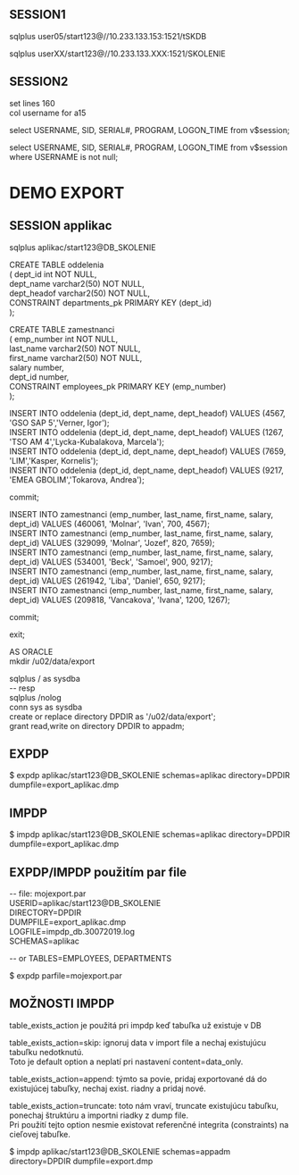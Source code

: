 ## SESSION1
sqlplus user05/start123@//10.233.133.153:1521/tSKDB <br />

sqlplus userXX/start123@//10.233.133.XXX:1521/SKOLENIE <br />

## SESSION2
set lines 160 <br />
col username for a15 <br />

select USERNAME, SID, SERIAL#, PROGRAM, LOGON_TIME from v$session;  <br />

select USERNAME, SID, SERIAL#, PROGRAM, LOGON_TIME from v$session where USERNAME is not null;  <br />


# DEMO EXPORT

## SESSION applikac

sqlplus aplikac/start123@DB_SKOLENIE <br />

CREATE TABLE oddelenia <br />
( dept_id int NOT NULL, <br />
  dept_name varchar2(50) NOT NULL, <br />
  dept_headof varchar2(50) NOT NULL, <br />
  CONSTRAINT departments_pk PRIMARY KEY (dept_id) <br />
); <br />


CREATE TABLE zamestnanci <br />
( emp_number int NOT NULL, <br />
  last_name varchar2(50) NOT NULL, <br />
  first_name varchar2(50) NOT NULL, <br />
  salary number, <br />
  dept_id number, <br />
  CONSTRAINT employees_pk PRIMARY KEY (emp_number) <br />
); <br />

 
INSERT INTO oddelenia (dept_id, dept_name, dept_headof) VALUES (4567, 'GSO SAP 5','Verner, Igor'); <br />
INSERT INTO oddelenia (dept_id, dept_name, dept_headof) VALUES (1267, 'TSO AM 4','Lycka-Kubalakova, Marcela'); <br />
INSERT INTO oddelenia (dept_id, dept_name, dept_headof) VALUES (7659, 'LIM','Kasper, Kornelis'); <br />
INSERT INTO oddelenia (dept_id, dept_name, dept_headof) VALUES (9217, 'EMEA GBOLIM','Tokarova, Andrea'); <br />

commit; <br />


INSERT INTO zamestnanci (emp_number, last_name, first_name, salary, dept_id) VALUES (460061, 'Molnar', 'Ivan', 700, 4567); <br />
INSERT INTO zamestnanci (emp_number, last_name, first_name, salary, dept_id) VALUES (329099, 'Molnar', 'Jozef', 820, 7659); <br />
INSERT INTO zamestnanci (emp_number, last_name, first_name, salary, dept_id) VALUES (534001, 'Beck', 'Samoel', 900, 9217); <br />
INSERT INTO zamestnanci (emp_number, last_name, first_name, salary, dept_id) VALUES (261942, 'Liba', 'Daniel', 650, 9217); <br />
INSERT INTO zamestnanci (emp_number, last_name, first_name, salary, dept_id) VALUES (209818, 'Vancakova', 'Ivana', 1200, 1267); <br />

commit; <br />

exit; <br />


AS ORACLE <br />
mkdir /u02/data/export <br />

sqlplus / as sysdba <br />
-- resp <br />
sqlplus /nolog  <br />
conn sys as sysdba <br />
create or replace directory DPDIR as '/u02/data/export'; <br />
grant read,write on directory  DPDIR to appadm; <br />

## EXPDP
$ expdp aplikac/start123@DB_SKOLENIE schemas=aplikac directory=DPDIR dumpfile=export_aplikac.dmp <br />

## IMPDP
$ impdp aplikac/start123@DB_SKOLENIE schemas=aplikac directory=DPDIR dumpfile=export_aplikac.dmp <br />

## EXPDP/IMPDP použitím par file 
-- file: mojexport.par  <br />
USERID=aplikac/start123@DB_SKOLENIE <br />
DIRECTORY=DPDIR <br />
DUMPFILE=export_aplikac.dmp <br />
LOGFILE=impdp_db.30072019.log <br />
SCHEMAS=aplikac <br />

-- or TABLES=EMPLOYEES, DEPARTMENTS <br />

$ expdp parfile=mojexport.par <br />

## MOŽNOSTI IMPDP 
table_exists_action je použitá pri impdp keď tabuľka už existuje v DB <br />

table_exists_action=skip: ignoruj data v import file a nechaj existujúcu tabuľku nedotknutú.  <br />
                          Toto je default option a neplatí pri nastavení content=data_only.   <br />

table_exists_action=append: týmto sa povie, pridaj exportované dá do existujúcej tabuľky, nechaj exist. riadny a pridaj nové. <br />

table_exists_action=truncate: toto nám vraví, truncate existujúcu tabuľku, ponechaj štruktúru a importni riadky z dump file.  <br />
                              Pri použití tejto option nesmie existovat referenčné integrita (constraints) na cieľovej tabuľke. <br />


$ impdp aplikac/start123@DB_SKOLENIE schemas=appadm directory=DPDIR dumpfile=export.dmp <br />
